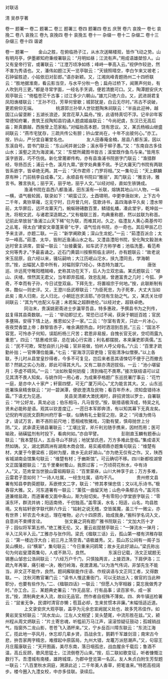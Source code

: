 <!-- { "loadSidebar": true } -->
对联话

清 吴恭亨著

卷一
题署一
卷二
题署二
卷三
题署三
卷四
题署四
卷五
庆贺
卷六
哀挽一
卷七
哀挽二
卷八
哀挽三
卷九
哀挽四
卷十
哀挽五
卷十一
杂缀一
卷十二
杂缀二
卷十三
杂缀三
卷十四
谐谑


卷一
题署一
　　金山之胜，在俯临扬子江，从水次送睇楼观，皆作飞动之势。山有明月亭，伊墨卿知府秉绶署联云：“月明如昼；江流有声。”用成语雄桀惊人。山又有皇帝行官，或署联云：“江澄万顷净如练；峰峙一拳高入云。”视伊作较逊，然不害为秀语也。又，潘伟如题江天一览亭联云：“天镜照晴空，李白乍来又坡老；石钟留胜迹，小姑依旧对彭郎。”语亦新颖。又，江湘岚峰青题扬州二十四桥联云：“胜地据淮南，看云影当空，与水平分秋一色；扁舟过桥下，闻箫声何处，有人吹到月三更。”都是寻常字面，一经名手烹调，便若清脆可口。又，陶潭题安庆大观亭联云：“倚槛苍茫千古事；过江多少六朝山。”雄兀只绝六合。又，武进胡君复凤阳谯楼联云：“王孙不归，芳草何曾歇；城郭犹是，白云无尽时。”吊古不说破，更若俯仰无端。
　　
　　桃源郭兰孙举人世钦题陶朱祠联云：“半亩此迎神，越国江山留垄断；五湖长浪迹，吴宫花草入扁舟。”按，此语特真切不浮。记辛卯年客常德知府署，贵筑王叔陶知县钧诵人题虞姬庙联云：“今尚祀虞，东汉已无高后庙；斯真霸越，西施曾上范家船。”对幅抬高本题，饶有思议。又，某氏杨椒山继盛祠联云：“燕市宅犹存，三疏共传公有胆；钤山堂尚在，十年不出彼何心。”亦工。按，钤山，严分宜自署堂名也。
　　
　　友人田春庵金楠，居县八都东溪，因以东溪自号。尝书门联云：“东山闲并谢公卧；溪水辱于柳子愚。”又：“东南自古多佳山水；溪壑之流为海波澜。”又：“东壁所藏图书皆古；溪堂既作鱼鸟与亲。”皆用东溪字嵌首，巧不伤佻。新化曾莆卿传构，亦有县渔浦书院嵌字门联云：“渔猎群经，导扬百氏；浦云十色，溪月九霄。”嵌字处典重不佻。予记大庸天门书院有两联皆系嵌字，皆卓绝无两。其一云：“天作君师；门罗将相。”又一集句云：“天上麒麟原有种；门前桃李自成春。”又，永顺县有书院曰“雅丽”，其门联云：“雅言诗，雅言书。雅言执礼；丽乎天，丽乎地，丽乎人文。”以经对经，直如生铁铸成。
　　
　　渔浦书院在县西八都渔浦，田东溪有—长联，熔铸其地山川人物，一纵一横，语气极轮囷，联录如下：“峒蛮讧汉，土酉啸明，中更李唐赵宋，上下古今二千年，禽狝草薙，汔无宁时，日月曾几何，弦歌诗书，盖四海承平久矣；澧水带前，太华屏后，远环龙寨天门，蜿蜒磅礡数百里，鳞错虬蟠，凑此堂宇，乾坤兹一洗，将相文武，与诸君深造期之。”又有楹联三首，均典重称题，然以兹联为称首。记前此举放翁“渔浦江山天下稀”句为联，而难其对。久之，临澧友人黄心斋基传叩之乩笔，得太白“建安文章蓬莱骨”七字，语气恰肖书院，亦一奇也。其后甲辰乙巳予来主讲，亦题二联。一云：“新学阐欧美；深山生龙蛇。”一云：“茹澧百派合；太华一峰高。”茹澧、太华，皆附近渔浦山水之名。又澧县澧阳书院，安化陶文毅澍未达时曾主讲席，尝留一联云：“台接囊萤，如车武子方称学者；池临洗墨，看范希文何等秀才。”予最喜诵之。近石门黄碧川按察照临主讲时，亦有题联云：“故老说宋玉屈原，自六经以来，骚坛嗣响；大江历岷山沱水，挟九澧同去，学海朝宗。”按，出幅犹人意中所有，对幅则穿穴经心，体态特为雄兀。
　　
　　唐张巡、许远死守睢阳稽贼峰，史称其功在天下，后人为立双忠庙。某氏题联云：“禄山、庆绪，悍然其无君父，当年即弃孤城，效忠乱贼，曾邀富贵之几时；今狐、尹奇，不幸而有子孙，今日试登双庙，下拜先生，将置祖宗于何地。”按，此联断制有体，酷似—则史评。又，王澄川岳武穆联云：“为臣死忠，为子死孝，大丈大当如此矣；南人归南，北人归北，小朝廷岂求活耶。”亦饶有生勍之气。又，某氏关壮缪祠联云：“其为气也配义与道；未若髯之超群绝伦。”以经对史，超轶卓绝。
　　
　　同治末，贵溪姚密斋进士步瀛宰吾县，特多惠政，予撰县书为之列传，兹复得其县斋数联。一云：“举动即愆尤，常恐已过不闻，获戾于朝廷百姓；官民多壅隔，安得下情上达，推恩如父子一家。”二云：“尔室有青天，只此一片冰心，夜夜焚香盟上帝；群黎皆赤子，唯余满腔热血，时时洒泪到吾民。”三云：“国法不容宽，可怜赤子何知，误蹈桁杨三尺苦；君恩非易报，自愧长官无状，空叨雨露九重恩”。四云：“慈惠戒优容，总在诚心行实政；利名都摆脱，本来廉吏即真儒。”五云：“民不可欺，常愁自折儿孙福；官非易做，怕听人呼父母名。”六云：“百里才疏勤补拙；一官俸薄俭能廉。”七云：“宦海浮沉容吏隐；官衙清净似僧寮。”以上各联，予儿时从县堂皇抄得者，今多不可复见，岂后来者恶其语悚切不便于己而撤去耶？然姚之实心为政，即此可得其大凡。又有二联亦清迥拔俗。一云：“池小堪留月；亭虚不碍风。”一云：“淡如秋菊何妨瘦；清到梅花不畏寒。”接次联结语可以证见其清不畏人知矣。与姚作同一用心者，为成果亭格题广东巡抚署厅事云：“花竹一庭，是亦中人十家产；轩窗四壁，可无广厦万间心。”尤为能言其大。又，山东巡抚署珠泉精舍联云：“对一碧渊潭，便欲澄清及民物；看百年乔木，须知盘错待冰霜。”下语尤为见道。
　　
　　吴县吴清卿大澂抚湘时，辟招贤馆以罗士，自署联云：“叶公好龙，真龙必出；伯乐相马，凡马皆空。”按，联措语极浑成，特吴之礼贤未必能称是语。观其以钦差度辽，一遌日本军即奔溃，有以知其幕下无真龙矣。记倪豹岑巡抚文蔚荆州府厅事一联，似确有礼士勤官之抱，录之：“问谁为倚马才，请试万言，断不吝阶前尺地；愿相戒牧猪戏，习勤有甓，慎毋抛世上分阴。”又，武承谟无锡县署联云：“工堪比官，斧斤利刃随手携来，因材而用；医可喻政，硝磺猛剂有时投下，看病何如。”亦自罕譬。
　　
　　彭刚直玉麟有题泰山联云：“我本楚狂人，五岳寻山不辞远；地犹邹氏邑，万方多难此登临。”集成语天然如铸。又，湖北鹦鹉洲有湖南木商会馆，易实甫顺鼎亦题集句联云：“维楚有材，大厦于今要梁栋；因树为屋，故乡无此好湖山。”亦为绝无仅有之作。又，陕西省城湖南会馆集句联云：“维楚有材；于豳斯馆”。可云确切不移。四川新都桂湖曾文正国藩题联云：“五千里秦树蜀山，我原过客；一万顷荷花秋水，中有诗人。”又，范肯堂当世狼山雷祖殿联云：“百里蒙庥，山川大神享于此；万方多难，云雷君子意如何？”一诗人吐属，一经生吐属，语均不凡。
　　
　　贵州修文县署有知县李韵萸题联，系嵌修文二字，联云：“修其孝悌忠信；文以礼乐诗书。”极舂容大雅。又，河东道署有一联云：“薰弦一曲留天地；山色中条郁古今。”盖河东道兼绾盐政，而道署者又面中条山，斯为贴切矣。予有零阳小学堂嵌字联云：“零溪东环，群流并纳；阳适南倚，千仞独高。”盖零溪，水名；阳适，山名，均县胜境。又有姑轩嵌字联代醉六作云：“姑射之说无稽，空皆属魔，虽三千一微尘，亦有世界；轩农去今未远，理在唯物，必六十四原质，始成我身。”搬科学名词入文，自意尚不束缚言诠。
　　
　　张文襄之洞有题广雅书院联云：“文加大历十才子；园似将军第五桥。”绝工雅无伦。又，董云岩琵琶亭联云：“一弹流水一弹月；半入江风半入云。”工雅亦与张作同。梁氏《楹联三话》云，孤山第一楼有洪稚存联云：“第一楼边浮大白；初三月上荡空青。”语极雄秀。又，孤山苏公祠有一阁子当吴山横处，曰“横翠”，集句联云：“今日重来问鸥鹭；故乡无此好湖山。”梁氏称出句为何岩叟潜斋集句，人或不熟习，良然。
　　
　　东溪日记载，汤文正斌题无锡惠山邹忠公浩祠联云：“六经万户千门，只慎独两言，上接泗洙，下肩伊洛；三疏九年再窜，痛引裾一决，晚行岭海，夜渡潇湘。”以为浩气伟词，非邹先生不能当，非文正不能作，良然。题祠廨联能作庄语、作规讽语与文正同工者，又得数联。一、沈秋河教官署门云：“读书人惟这重衙门，可以无妨出入；做官的当此种职分，也要有些作为。”二、《楹联四话》一联云：“但愿人为宰相器；莫忘我做秀才时。”亦工合。三、某题典史署云：“作无品官，行有品事；读百家书，成一家言。”按，清制典史未入流，故曰无品官。然作者自视殊不薄矣。四、奔牛镇巡检署云：“鼠雀无争，民谓时清官亦懒；苞苴必却，生来贫惯本非廉。”末幅恬适近道。
　　
　　上文录安庆大观亭联，盖亭为元余忠宣阙就义处也，故多凭吊佳作。如黄岩吴宝桢联云：“凤水龙山，江左人文相望；吴头楚尾，中流形胜在兹。”又，颍州程从周文炳联云：“片土寄忠魂，听槛前万马江声，滚滚惊疑征鼓动；孤城销战气，指窗外二龙山影，苍苍飞入酒杯来。”又，宁乡岳百川障东联云：“东流江海汇，揽此地一亭风月，休忘却几辈乡贤，百战余生，鹅鹳千军雄剑泪；南宋古今悲，拚吾家两字精忠，难撑起中原孱局，九州大错，龙鼍万派怒潮声。”又，句容王月庄履康联云：“天开图画，美尽东南，落日咽孤忠，战血腥余千载后；鲁酒不温，高丘反顾，歌风思猛士，江流倒卷万山来。”按，后二联如歌变征，听者慷慨泣数行下。吾澧城有南楼，雄跨城堞，为郡中登览第一名区。友人朱贞白附生芳型题一联云：“八百里秋水洞庭，溯源此近；二千年美人香草，把笔谁来。”特若高视阔步。楼今圈入九澧女校，中亦多佳联。录续后。
　　
